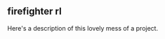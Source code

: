 <script src="https://cdn.jsdelivr.net/npm/rot-js@2/dist/rot.js"></script>
<script src="public/bundle.js"></script>

## firefighter rl

Here's a description of this lovely mess of a project.
